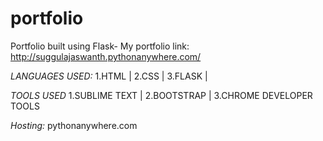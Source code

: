 # portfolio
Portfolio built using Flask- My portfolio link: http://suggulajaswanth.pythonanywhere.com/

*LANGUAGES USED:*
1.HTML | 2.CSS | 3.FLASK |

*TOOLS USED*
1.SUBLIME TEXT | 2.BOOTSTRAP | 3.CHROME DEVELOPER TOOLS

*Hosting:* pythonanywhere.com


